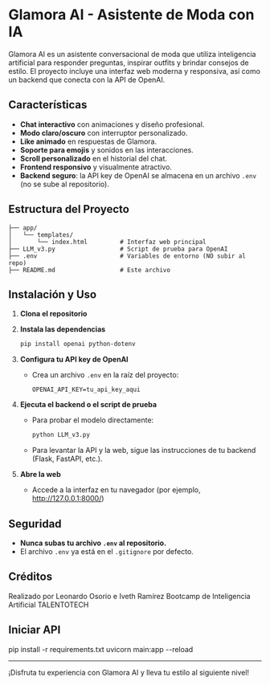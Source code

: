 # Glamora AI - Asistente de Moda con IA

Glamora AI es un asistente conversacional de moda que utiliza inteligencia artificial para responder preguntas, inspirar outfits y brindar consejos de estilo. El proyecto incluye una interfaz web moderna y responsiva, así como un backend que conecta con la API de OpenAI.

## Características

- **Chat interactivo** con animaciones y diseño profesional.
- **Modo claro/oscuro** con interruptor personalizado.
- **Like animado** en respuestas de Glamora.
- **Soporte para emojis** y sonidos en las interacciones.
- **Scroll personalizado** en el historial del chat.
- **Frontend responsivo** y visualmente atractivo.
- **Backend seguro**: la API key de OpenAI se almacena en un archivo `.env` (no se sube al repositorio).

## Estructura del Proyecto

```
├── app/
│   └── templates/
│       └── index.html         # Interfaz web principal
├── LLM_v3.py                  # Script de prueba para OpenAI
├── .env                       # Variables de entorno (NO subir al repo)
├── README.md                  # Este archivo
```

## Instalación y Uso

1. **Clona el repositorio**

2. **Instala las dependencias**
   ```sh
   pip install openai python-dotenv
   ```

3. **Configura tu API key de OpenAI**
   - Crea un archivo `.env` en la raíz del proyecto:
     ```
     OPENAI_API_KEY=tu_api_key_aqui
     ```

4. **Ejecuta el backend o el script de prueba**
   - Para probar el modelo directamente:
     ```sh
     python LLM_v3.py
     ```
   - Para levantar la API y la web, sigue las instrucciones de tu backend (Flask, FastAPI, etc.).

5. **Abre la web**
   - Accede a la interfaz en tu navegador (por ejemplo, http://127.0.0.1:8000/)

## Seguridad
- **Nunca subas tu archivo `.env` al repositorio.**
- El archivo `.env` ya está en el `.gitignore` por defecto.

## Créditos
Realizado por Leonardo Osorio e Iveth Ramírez 
Bootcamp de Inteligencia Artificial TALENTOTECH

## Iniciar API
pip install -r requirements.txt
uvicorn main:app --reload

---

¡Disfruta tu experiencia con Glamora AI y lleva tu estilo al siguiente nivel!
